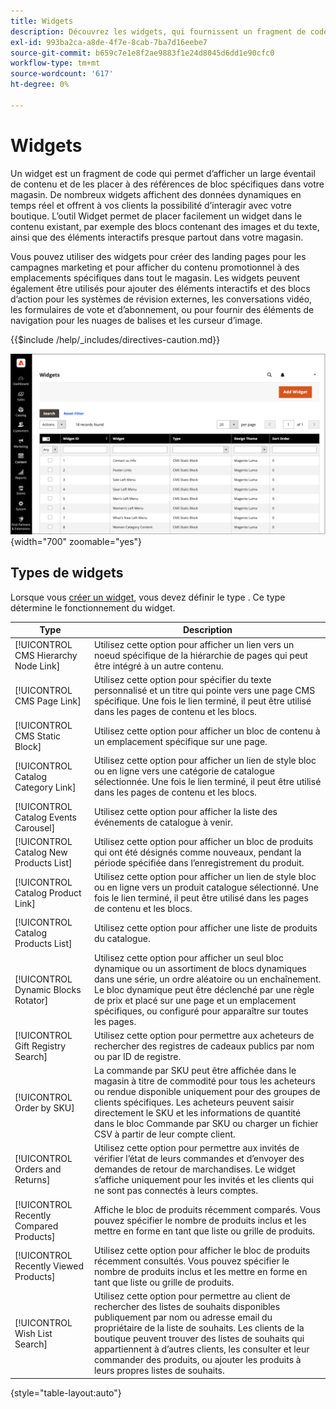 ```yaml
---
title: Widgets
description: Découvrez les widgets, qui fournissent un fragment de code qui permet d’afficher un large éventail de contenu et de les placer à des références de bloc spécifiques dans votre magasin.
exl-id: 993ba2ca-a8de-4f7e-8cab-7ba7d16eebe7
source-git-commit: b659c7e1e8f2ae9883f1e24d8045d6dd1e90cfc0
workflow-type: tm+mt
source-wordcount: '617'
ht-degree: 0%

---
```


# Widgets

Un widget est un fragment de code qui permet d’afficher un large éventail de contenu et de les placer à des références de bloc spécifiques dans votre magasin. De nombreux widgets affichent des données dynamiques en temps réel et offrent à vos clients la possibilité d’interagir avec votre boutique. L’outil Widget permet de placer facilement un widget dans le contenu existant, par exemple des blocs contenant des images et du texte, ainsi que des éléments interactifs presque partout dans votre magasin.

Vous pouvez utiliser des widgets pour créer des landing pages pour les campagnes marketing et pour afficher du contenu promotionnel à des emplacements spécifiques dans tout le magasin. Les widgets peuvent également être utilisés pour ajouter des éléments interactifs et des blocs d’action pour les systèmes de révision externes, les conversations vidéo, les formulaires de vote et d’abonnement, ou pour fournir des éléments de navigation pour les nuages de balises et les curseur d’image.

{{$include /help/_includes/directives-caution.md}}

![Nouveau widget Liste de produits](./assets/storefront-home-page-new-products.png){width="700" zoomable="yes"}

## Types de widgets

Lorsque vous [créer un widget](widget-create.md), vous devez définir le type . Ce type détermine le fonctionnement du widget.

| Type | Description |
|--- |--- |
| [!UICONTROL CMS Hierarchy Node Link] | Utilisez cette option pour afficher un lien vers un noeud spécifique de la hiérarchie de pages qui peut être intégré à un autre contenu. |
| [!UICONTROL CMS Page Link] | Utilisez cette option pour spécifier du texte personnalisé et un titre qui pointe vers une page CMS spécifique. Une fois le lien terminé, il peut être utilisé dans les pages de contenu et les blocs. |
| [!UICONTROL CMS Static Block] | Utilisez cette option pour afficher un bloc de contenu à un emplacement spécifique sur une page. |
| [!UICONTROL Catalog Category Link] | Utilisez cette option pour afficher un lien de style bloc ou en ligne vers une catégorie de catalogue sélectionnée. Une fois le lien terminé, il peut être utilisé dans les pages de contenu et les blocs. |
| [!UICONTROL Catalog Events Carousel] | Utilisez cette option pour afficher la liste des événements de catalogue à venir. |
| [!UICONTROL Catalog New Products List] | Utilisez cette option pour afficher un bloc de produits qui ont été désignés comme nouveaux, pendant la période spécifiée dans l’enregistrement du produit. |
| [!UICONTROL Catalog Product Link] | Utilisez cette option pour afficher un lien de style bloc ou en ligne vers un produit catalogue sélectionné. Une fois le lien terminé, il peut être utilisé dans les pages de contenu et les blocs. |
| [!UICONTROL Catalog Products List] | Utilisez cette option pour afficher une liste de produits du catalogue. |
| [!UICONTROL Dynamic Blocks Rotator] | Utilisez cette option pour afficher un seul bloc dynamique ou un assortiment de blocs dynamiques dans une série, un ordre aléatoire ou un enchaînement. Le bloc dynamique peut être déclenché par une règle de prix et placé sur une page et un emplacement spécifiques, ou configuré pour apparaître sur toutes les pages. |
| [!UICONTROL Gift Registry Search] | Utilisez cette option pour permettre aux acheteurs de rechercher des registres de cadeaux publics par nom ou par ID de registre. |
| [!UICONTROL Order by SKU] | La commande par SKU peut être affichée dans le magasin à titre de commodité pour tous les acheteurs ou rendue disponible uniquement pour des groupes de clients spécifiques. Les acheteurs peuvent saisir directement le SKU et les informations de quantité dans le bloc Commande par SKU ou charger un fichier CSV à partir de leur compte client. |
| [!UICONTROL Orders and Returns] | Utilisez cette option pour permettre aux invités de vérifier l’état de leurs commandes et d’envoyer des demandes de retour de marchandises. Le widget s’affiche uniquement pour les invités et les clients qui ne sont pas connectés à leurs comptes. |
| [!UICONTROL Recently Compared Products] | Affiche le bloc de produits récemment comparés. Vous pouvez spécifier le nombre de produits inclus et les mettre en forme en tant que liste ou grille de produits. |
| [!UICONTROL Recently Viewed Products] | Utilisez cette option pour afficher le bloc de produits récemment consultés. Vous pouvez spécifier le nombre de produits inclus et les mettre en forme en tant que liste ou grille de produits. |
| [!UICONTROL Wish List Search] | Utilisez cette option pour permettre au client de rechercher des listes de souhaits disponibles publiquement par nom ou adresse email du propriétaire de la liste de souhaits. Les clients de la boutique peuvent trouver des listes de souhaits qui appartiennent à d’autres clients, les consulter et leur commander des produits, ou ajouter les produits à leurs propres listes de souhaits. |

{style="table-layout:auto"}
